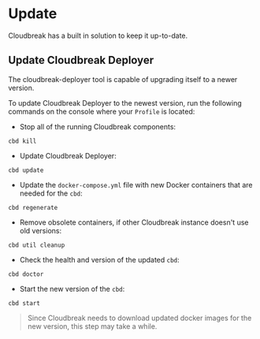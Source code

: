 # Update

Cloudbreak has a built in solution to keep it up-to-date.

## Update Cloudbreak Deployer

The cloudbreak-deployer tool is capable of upgrading itself to a newer version.

To update Cloudbreak Deployer to the newest version, run the following commands on the console where your `Profile` is located:

- Stop all of the running Cloudbreak components:
```
cbd kill
```
- Update Cloudbreak Deployer:
```
cbd update
```
- Update the `docker-compose.yml` file with new Docker containers that are needed for the `cbd`:
```
cbd regenerate
```
- Remove obsolete containers, if other Cloudbreak instance doesn't use old versions:
```
cbd util cleanup
```
- Check the health and version of the updated `cbd`: 
```
cbd doctor
```
- Start the new version of the `cbd`:
```
cbd start
```
> Since Cloudbreak needs to download updated docker images for the new version, this step may take a while.